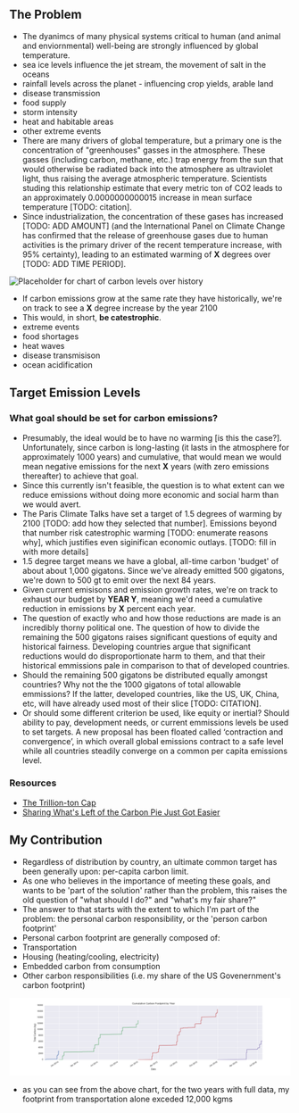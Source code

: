 ## The Problem
 - The dyanimcs of many physical systems critical to human (and animal and enviornmental) well-being are strongly influenced by global temperature.  
  - sea ice levels influence the jet stream, the movement of salt in the oceans
  - rainfall levels across the planet - influencing crop yields, arable land
  - disease transmission
  - food supply
  - storm intensity
  - heat and habitable areas
  - other extreme events
 - There are many drivers of global temperature, but a primary one is the concentration of "greenhouses" gasses in the atmosphere.  These gasses (including carbon, methane, etc.) trap energy from the sun that would otherwise be radiated back into the atmosphere as ultraviolet light, thus raising the average atmospheric temperature.  Scientists studing this relationship estimate that every metric ton of CO2 leads to an approximately 0.0000000000015 increase in mean surface temperature [TODO: citation].
 - Since industrialization, the concentration of these gases has increased [TODO: ADD AMOUNT] (and the International Panel on Climate Change has confirmed that the release of greenhouse gases due to human activities is the primary driver of the recent temperature increase, with 95% certainty), leading to an estimated warming of __X__ degrees over [TODO: ADD TIME PERIOD].

 ![Placeholder for chart of carbon levels over history]()
 
 - If carbon emissions grow at the same rate they have historically, we're on track to see a __X__ degree increase by the year 2100 
 - This would, in short, __be catestrophic__.
  - extreme events
  - food shortages
  - heat waves
  - disease transmisison
  - ocean acidification

## Target Emission Levels
### What goal should be set for carbon emissions?
 - Presumably, the ideal would be to have no warming [is this the case?].  Unfortunately, since carbon is long-lasting (it lasts in the atmosphere for approximately 1000 years) and cumulative, that would mean we would mean negative emissions for the next __X__ years (with zero emissions thereafter) to achieve that goal.
 - Since this currently isn't feasible, the question is to what extent can we reduce emissions without doing more economic and social harm than we would avert.
 - The Paris Climate Talks have set a target of 1.5 degrees of warming by 2100 [TODO: add how they selected that number].  Emissions beyond that number risk catestrophic warming [TODO: enumerate reasons why], which justifies even siginifican economic outlays. [TODO: fill in with more details]
 - 1.5 degree target means we have a global, all-time carbon 'budget' of about about 1,000 gigatons.  Since we've already emitted 500 gigatons, we're down to 500 gt to emit over the next 84 years.
 - Given current emisisons and emission growth rates, we're on track to exhaust our budget by __YEAR Y__, meaning we'd need a cumulative reduction in emissions by __X__ percent each year.
 - The question of exactly who and how those reductions are made is an incredibly thorny political one.  The question of how to divide the remaining the 500 gigatons raises significant questions of equity and historical fairness.  Developing countries argue that significant reductions would do disproportionate harm to them, and that their historical emmissions pale in comparison to that of developed countries.
 - Should the remaining 500 gigatons be distributed equally amongst countries?  Why not the the 1000 gigatons of total allowable emmissions?  If the latter, developed countries, like the US, UK, China, etc, will have already used most of their slice [TODO: CITATION].
 - Or should some different criterion be used, like equity or inertial?  Should ability to pay, development needs, or current emmissions levels be used to set targets.  A new proposal has been floated called ‘contraction and convergence’, in which overall global emissions contract to a safe level while all countries steadily converge on a common per capita emissions level.
 
### Resources
 - [The Trillion-ton Cap](http://e360.yale.edu/feature/the_trillion-ton_cap_allocating_the_worlds_carbon_emissions/2703/)
 - [Sharing What's Left of the Carbon Pie Just Got Easier](http://roadtoparis.info/2014/12/05/sharing-whats-left-carbon-emissions-pie-just-got-little-easier/)

## My Contribution
- Regardless of distribution by country, an ultimate common target has been generally upon: per-capita carbon limit.
- As one who believes in the importance of meeting these goals, and wants to be 'part of the solution' rather than the problem, this raises the old question of "what should I do?" and "what's my fair share?"
- The answer to that starts with the extent to which I'm part of the problem: the personal carbon responsibility, or the 'person carbon footprint'
- Personal carbon footprint are generally composed of:
 - Transportation
 - Housing (heating/cooling, electricity)
 - Embedded carbon from consumption
 - Other carbon responsibilities (i.e. my share of the US Govenernment's carbon footprint)

![All time cumulative transportation carbon footprint](../images/cumulative_footprint_by_year.png)

- as you can see from the above chart, for the two years with full data, my footprint from transportation alone exceded 12,000 kgms











